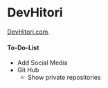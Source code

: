 # DevHitori

[DevHitori.com](http://devhitori.com).

#### To-Do-List

- Add Social Media
- Git Hub
  - Show private repositories
